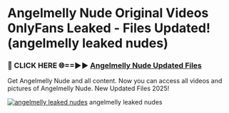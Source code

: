 # Angelmelly Nude Original Videos 0nlyFans Leaked - Files Updated! (angelmelly leaked nudes)

<h3>🔴 CLICK HERE 🌐==►► <a href="https://tinyurl.com/2p9ay9w9" rel="nofollow">Angelmelly Nude Updated Files</a></h3>

Get Angelmelly Nude and all content. Now you can access all videos and pictures of Angelmelly Nude. New Updated Files 2025!

[![angelmelly leaked nudes](https://i.imgur.com/KQgVmj3.gif)](https://tinyurl.com/2p9ay9w9)
angelmelly leaked nudes